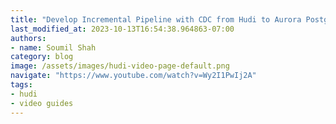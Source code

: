 ```yaml
---
title: "Develop Incremental Pipeline with CDC from Hudi to Aurora Postgres | Demo Video"
last_modified_at: 2023-10-13T16:54:38.964863-07:00
authors:
- name: Soumil Shah
category: blog
image: /assets/images/hudi-video-page-default.png
navigate: "https://www.youtube.com/watch?v=Wy2I1PwIj2A"
tags:
- hudi
- video guides
---
```

